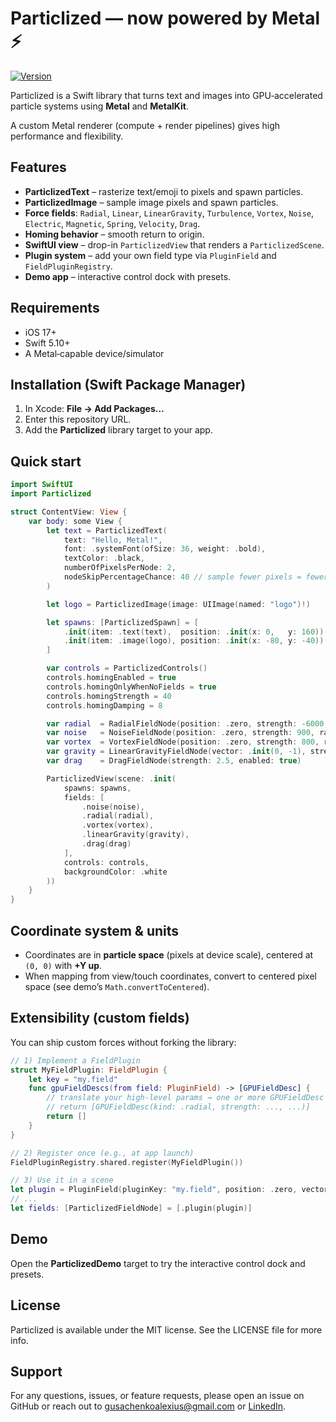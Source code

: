 # Particlized — now powered by Metal ⚡️

[![Version](https://img.shields.io/github/v/release/jmstajim/Particlized?sort=semver&display_name=tag&label=version&color=217DD1&style=flat-square)](https://github.com/jmstajim/Particlized/releases/latest)

Particlized is a Swift library that turns text and images into GPU‑accelerated particle systems using **Metal** and **MetalKit**.

A custom Metal renderer (compute + render pipelines) gives high performance and flexibility.

## Features
- **ParticlizedText** – rasterize text/emoji to pixels and spawn particles.
- **ParticlizedImage** – sample image pixels and spawn particles.
- **Force fields**: `Radial`, `Linear`, `LinearGravity`, `Turbulence`, `Vortex`, `Noise`, `Electric`, `Magnetic`, `Spring`, `Velocity`, `Drag`.
- **Homing behavior** – smooth return to origin.
- **SwiftUI view** – drop-in `ParticlizedView` that renders a `ParticlizedScene`.
- **Plugin system** – add your own field type via `PluginField` and `FieldPluginRegistry`.
- **Demo app** – interactive control dock with presets.

## Requirements
- iOS 17+
- Swift 5.10+
- A Metal‑capable device/simulator

## Installation (Swift Package Manager)
1. In Xcode: **File → Add Packages…**
2. Enter this repository URL.
3. Add the **Particlized** library target to your app.

## Quick start
~~~swift
import SwiftUI
import Particlized

struct ContentView: View {
    var body: some View {
        let text = ParticlizedText(
            text: "Hello, Metal!",
            font: .systemFont(ofSize: 36, weight: .bold),
            textColor: .black,
            numberOfPixelsPerNode: 2,
            nodeSkipPercentageChance: 40 // sample fewer pixels = fewer particles
        )

        let logo = ParticlizedImage(image: UIImage(named: "logo")!)

        let spawns: [ParticlizedSpawn] = [
            .init(item: .text(text),  position: .init(x: 0,   y: 160)),
            .init(item: .image(logo), position: .init(x: -80, y: -40))
        ]

        var controls = ParticlizedControls()
        controls.homingEnabled = true
        controls.homingOnlyWhenNoFields = true
        controls.homingStrength = 40
        controls.homingDamping = 8

        var radial  = RadialFieldNode(position: .zero, strength: -6000, radius: 180, falloff: 0.8, minRadius: 0, enabled: false)
        var noise   = NoiseFieldNode(position: .zero, strength: 900, radius: 600, smoothness: 0.6, animationSpeed: 0.8, minRadius: 0, enabled: true)
        var vortex  = VortexFieldNode(position: .zero, strength: 800, radius: 400, falloff: 1.0, minRadius: 0, enabled: false)
        var gravity = LinearGravityFieldNode(vector: .init(0, -1), strength: 150, enabled: false)
        var drag    = DragFieldNode(strength: 2.5, enabled: true)

        ParticlizedView(scene: .init(
            spawns: spawns,
            fields: [
                .noise(noise),
                .radial(radial),
                .vortex(vortex),
                .linearGravity(gravity),
                .drag(drag)
            ],
            controls: controls,
            backgroundColor: .white
        ))
    }
}
~~~

## Coordinate system & units
- Coordinates are in **particle space** (pixels at device scale), centered at `(0, 0)` with **+Y up**.
- When mapping from view/touch coordinates, convert to centered pixel space (see demo’s `Math.convertToCentered`).

## Extensibility (custom fields)
You can ship custom forces without forking the library:
~~~swift
// 1) Implement a FieldPlugin
struct MyFieldPlugin: FieldPlugin {
    let key = "my.field"
    func gpuFieldDescs(from field: PluginField) -> [GPUFieldDesc] {
        // translate your high‑level params → one or more GPUFieldDesc
        // return [GPUFieldDesc(kind: .radial, strength: ..., ...)]
        return []
    }
}

// 2) Register once (e.g., at app launch)
FieldPluginRegistry.shared.register(MyFieldPlugin())

// 3) Use it in a scene
let plugin = PluginField(pluginKey: "my.field", position: .zero, vector: .init(1,0), params: ["strength": 500], enabled: true)
// ...
let fields: [ParticlizedFieldNode] = [.plugin(plugin)]
~~~

## Demo
Open the **ParticlizedDemo** target to try the interactive control dock and presets.

## License
Particlized is available under the MIT license. See the LICENSE file for more info.

## Support
For any questions, issues, or feature requests, please open an issue on GitHub
or reach out to [gusachenkoalexius@gmail.com](mailto:gusachenkoalexius@gmail.com) or [LinkedIn](https://www.linkedin.com/in/jmstajim/).
